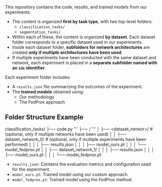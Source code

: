 This repository contains the code, results, and trained models from our experiments.

- The content is organized **first by task type**, with two top-level folders:
  - `classification_tasks/`
  - `segmentation_tasks/`
- Within each of these, the content is organized **by dataset**. Each dataset folder corresponds to a specific dataset used in our experiments.
- Inside each dataset folder, **subfolders for network architectures** are created **only if multiple architectures have been used**.
- If multiple experiments have been conducted with the same dataset and network, each experiment is placed in a **separate subfolder named with an `idx` identifier**.

Each experiment folder includes:
  - A `results.json` file summarizing the outcomes of the experiment.
  - The **trained models** obtained using:
    - Our methodology
    - The FedProx approach

## Folder Structure Example

classification_tasks/
├── code.py '''
├── <dataset>/ '''
│ ├── <dataset_networ>/ # (optional, only if multiple networks have been used)
│ │ ├── dataset_network_0/ # (optional, only if multiple experiments have been performed)
│ │ │ ├── results.json
│ │ │ ├── model_ours.pt
│ │ │ └── model_fedprox.pt
│ │ ├── dataset_network_1/
│ │ │ ├── results.json
│ │ │ ├── model_ours.pt
│ │ │ └── model_fedprox.pt

- `results.json`: Contains the evaluation metrics and configuration used for the experiment.
- `model_ours.pt`: Trained model using our custom approach.
- `model_fedprox.pt`: Trained model using the FedProx method.
